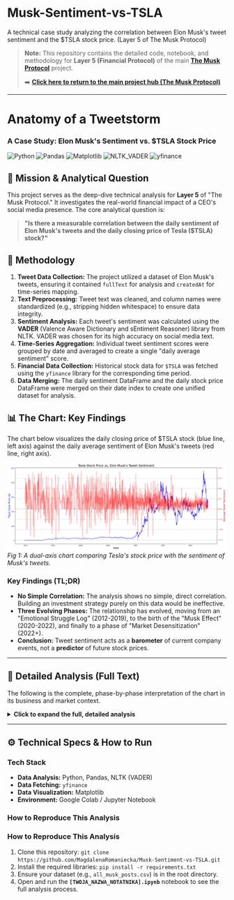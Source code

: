 # Musk-Sentiment-vs-TSLA
A technical case study analyzing the correlation between Elon Musk's tweet sentiment and the $TSLA stock price. (Layer 5 of The Musk Protocol)
> **Note:** This repository contains the detailed code, notebook, and methodology for **Layer 5 (Financial Protocol)** of the main **[The Musk Protocol](https://github.com/MagdalenaRomaniecka/The-Musk-Protocol-A-Multi-Layered-Analysis-of-Influence-)** project.
>
> ➡️ **[Click here to return to the main project hub (The Musk Protocol)](https://github.com/MagdalenaRomaniecka/The-Musk-Protocol-A-Multi-Layered-Analysis-of-Influence-)**
>
---

# Anatomy of a Tweetstorm
### A Case Study: Elon Musk's Sentiment vs. $TSLA Stock Price

![Python](https://img.shields.io/badge/Python-3.9%2B-blue?logo=python)
![Pandas](https://img.shields.io/badge/Pandas-2.0-blue)
![Matplotlib](https://img.shields.io/badge/Matplotlib-3.7-green)
![NLTK_VADER](https://img.shields.io/badge/NLTK_VADER-Sentiment-yellow)
![yfinance](https://img.shields.io/badge/yfinance-Financial_Data-red)

## 🚀 Mission & Analytical Question

This project serves as the deep-dive technical analysis for **Layer 5** of "The Musk Protocol." It investigates the real-world financial impact of a CEO's social media presence. The core analytical question is:

> **"Is there a measurable correlation between the daily sentiment of Elon Musk's tweets and the daily closing price of Tesla ($TSLA) stock?"**

## 🔬 Methodology

1.  **Tweet Data Collection:** The project utilized a dataset of Elon Musk's tweets, ensuring it contained `fullText` for analysis and `createdAt` for time-series mapping.
2.  **Text Preprocessing:** Tweet text was cleaned, and column names were standardized (e.g., stripping hidden whitespace) to ensure data integrity.
3.  **Sentiment Analysis:** Each tweet's sentiment was calculated using the **VADER** (Valence Aware Dictionary and sEntiment Reasoner) library from NLTK. VADER was chosen for its high accuracy on social media text.
4.  **Time-Series Aggregation:** Individual tweet sentiment scores were grouped by date and averaged to create a single "daily average sentiment" score.
5.  **Financial Data Collection:** Historical stock data for `$TSLA` was fetched using the `yfinance` library for the corresponding time period.
6.  **Data Merging:** The daily sentiment DataFrame and the daily stock price DataFrame were merged on their date index to create one unified dataset for analysis.

## 📊 The Chart: Key Findings

The chart below visualizes the daily closing price of $TSLA stock (blue line, left axis) against the daily average sentiment of Elon Musk's tweets (red line, right axis).

![Tesla Stock Price vs. Tweet Sentiment](https://github.com/MagdalenaRomaniecka/Musk-Sentiment-vs-TSLA/blob/main/images/sentiment_vs_stock_price.png)
*Fig 1: A dual-axis chart comparing Tesla's stock price with the sentiment of Musk's tweets.*

### Key Findings (TL;DR)
* **No Simple Correlation:** The analysis shows no simple, direct correlation. Building an investment strategy purely on this data would be ineffective.
* **Three Evolving Phases:** The relationship has evolved, moving from an "Emotional Struggle Log" (2012-2019), to the birth of the "Musk Effect" (2020-2022), and finally to a phase of "Market Desensitization" (2022+).
* **Conclusion:** Tweet sentiment acts as a **barometer** of current company events, not a **predictor** of future stock prices.

---

## 📜 Detailed Analysis (Full Text)

The following is the complete, phase-by-phase interpretation of the chart in its business and market context.

<details>
<summary><strong>Click to expand the full, detailed analysis</strong></summary>

  ### Correlation Analysis: Elon Musk's Tweet Sentiment vs. Tesla (TSLA) Stock Price
  
  #### Executive Summary
  The visual analysis reveals **no simple, direct correlation** between the **daily** sentiment of Elon Musk's tweets and the closing price of Tesla's stock. The relationship is complex, dynamic, and highly dependent on business context and the market's perception of the company and its CEO. His tweets appear to be more of a **barometer of current events** and emotions surrounding the company, rather than a reliable predictive indicator for the stock price.

  ---
  
  #### Phase 1: The Early Years (c. 2012-2019) – The "Struggle Log"
  * **Chart Observation:** During this period, Tesla's stock price (blue line) is low and grows slowly, while the tweet sentiment (red line) is extremely chaotic, with sharp spikes between highly positive and negative values.
  * **Interpretation:** This phase perfectly illustrates the era when Tesla was fighting for survival and market validation. The sentiment volatility is a reflection of the **company's operational reality**: high positive peaks correlate with key successes (e.g., SpaceX's historic flight to the ISS, the Model S launch), while deep negative troughs reflect periods of "production hell" or PR crises (e.g., battery fires in 2013).
  * **Conclusion:** In this phase, Musk's tweets did not drive the stock price; they were a public diary of struggles and triumphs. The market was focused on hard fundamentals, not the CEO's communication.

  ---
  
  #### Phase 2: The Breakout & "The Musk Effect" (c. 2020-2022) – The Genesis of Influence
  * **Chart Observation:** We see a sharp, parabolic increase in the stock price. Tesla becomes a global leader, and its market capitalization explodes. Tweet sentiment remains chaotic, but its potential impact grows.
  * **Interpretation:** This phase marks the birth of the **"Musk Effect."** With the company achieving giant status and Musk gaining a visionary reputation, his words began to have a real, short-term impact on the market. The relationship becomes more "event-driven"—single, key tweets (about record results, new tech) could trigger temporary price rallies.
  * **Conclusion:** The relationship becomes a two-way street. The company's reality still influences the tweets, but now the tweets can also (temporarily) influence the market's perception of the company.

  ---
  
  #### Phase 3: Maturity & Normalization (c. 2022-2025) – Market Desensitization
  * **Chart Observation:** The stock price stabilizes at a high level but becomes more volatile, moving with market cycles. Tweet sentiment remains similarly chaotic.
  * **Interpretation:** The market begins to **desensitize to Musk's daily communication chaos.** Investors and algorithms have learned to partially filter out his "informational noise" and refocus on fundamentals. The stock price is now primarily driven by **macroeconomic and business factors**: interest rates, competition, profit margins, and sales volumes.
  * **Conclusion:** The "Musk Effect" is waning. His tweets can still cause a temporary stir, but they are no longer the main driver of the valuation. Investors have learned to separate the signal (Tesla's performance) from the noise (Musk's daily tweets).

  ---
  
  #### Final Analytical Conclusion
  This analysis clearly demonstrates that building an investment strategy based on the daily sentiment of Elon Musk's tweets would be highly ineffective. The chart proves a fundamental principle of data analysis: **correlation does not imply causation**. While the CEO's tweets and the company's stock price exist in the same information ecosystem, business fundamentals and broader market sentiment remain far more powerful drivers of the company's value.

</details>

---

## ⚙️ Technical Specs & How to Run

### Tech Stack
* **Data Analysis:** Python, Pandas, NLTK (VADER)
* **Data Fetching:** `yfinance`
* **Data Visualization:** Matplotlib
* **Environment:** Google Colab / Jupyter Notebook

### How to Reproduce This Analysis
### How to Reproduce This Analysis
1.  Clone this repository:
    `git clone https://github.com/MagdalenaRomaniecka/Musk-Sentiment-vs-TSLA.git`
2.  Install the required libraries:
    `pip install -r requirements.txt`
3.  Ensure your dataset (e.g., `all_musk_posts.csv`) is in the root directory.
4.  Open and run the **`[TWOJA_NAZWA_NOTATNIKA].ipynb`** notebook to see the full analysis process.

